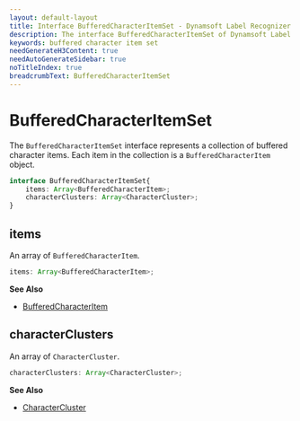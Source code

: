```yaml
---
layout: default-layout
title: Interface BufferedCharacterItemSet - Dynamsoft Label Recognizer JS Edition API Reference
description: The interface BufferedCharacterItemSet of Dynamsoft Label Recognizer JS edition represents a collection of buffered character items. Each item in the collection is a BufferedCharacterItem object.
keywords: buffered character item set
needGenerateH3Content: true
needAutoGenerateSidebar: true
noTitleIndex: true
breadcrumbText: BufferedCharacterItemSet
---
```


# BufferedCharacterItemSet

The `BufferedCharacterItemSet` interface represents a collection of buffered character items. Each item in the collection is a `BufferedCharacterItem` object.

```typescript
interface BufferedCharacterItemSet{
    items: Array<BufferedCharacterItem>; 
    characterClusters: Array<CharacterCluster>; 
}
```

## items

An array of `BufferedCharacterItem`.

```typescript
items: Array<BufferedCharacterItem>; 
```

**See Also**

* [BufferedCharacterItem](./buffered-character-item.md)

## characterClusters

An array of `CharacterCluster`.

```typescript
characterClusters: Array<CharacterCluster>; 
```

**See Also**

* [CharacterCluster](./character-cluster.md)